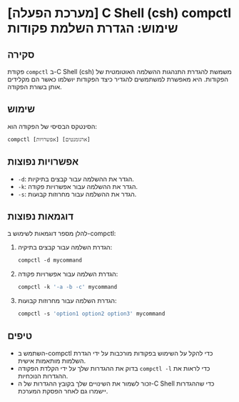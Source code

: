 # [מערכת הפעלה] C Shell (csh) compctl שימוש: הגדרת השלמת פקודות

## סקירה
פקודת `compctl` ב-C Shell (csh) משמשת להגדרת התנהגות ההשלמה האוטומטית של הפקודות. היא מאפשרת למשתמשים להגדיר כיצד הפקודות יושלמו כאשר הם מקלידים אותן בשורת הפקודה.

## שימוש
הסינטקס הבסיסי של הפקודה הוא:
```
compctl [אפשרויות] [ארגומנטים]
```

## אפשרויות נפוצות
- `-d`: הגדר את ההשלמה עבור קבצים בתיקיות.
- `-k`: הגדר את ההשלמה עבור אפשרויות פקודה.
- `-s`: הגדר את ההשלמה עבור מחרוזות קבועות.

## דוגמאות נפוצות
להלן מספר דוגמאות לשימוש ב-compctl:

1. הגדרת השלמה עבור קבצים בתיקיה:
   ```csh
   compctl -d mycommand
   ```

2. הגדרת השלמה עבור אפשרויות פקודה:
   ```csh
   compctl -k '-a -b -c' mycommand
   ```

3. הגדרת השלמה עבור מחרוזות קבועות:
   ```csh
   compctl -s 'option1 option2 option3' mycommand
   ```

## טיפים
- השתמש ב-compctl כדי להקל על השימוש בפקודות מורכבות על ידי הגדרת השלמות מותאמות אישית.
- בדוק את ההגדרות שלך על ידי הקלדת הפקודה `compctl -l` כדי לראות את ההגדרות הנוכחיות.
- זכור לשמור את השינויים שלך בקובץ ההגדרות של ה-C Shell כדי שההגדרות יישמרו גם לאחר הפסקת המערכת.